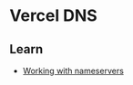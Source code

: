 # Vercel DNS

<!--
dig +short NS dub.co
dig +short NS hashnode.dev

ns1.vercel-dns.com
ns2.vercel-dns.com
-->

## Learn

- [Working with nameservers](https://vercel.com/docs/projects/domains/working-with-nameservers)
